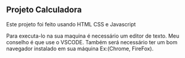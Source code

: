 ## Projeto Calculadora

Este projeto foi feito usando HTML CSS e Javascript

Para executa-lo na sua maquina é necessário um editor de texto. Meu conselho é que use o VSCODE.
Também será necessário ter um bom navegador instalado em sua máquina Ex:(Chrome, FireFox).
